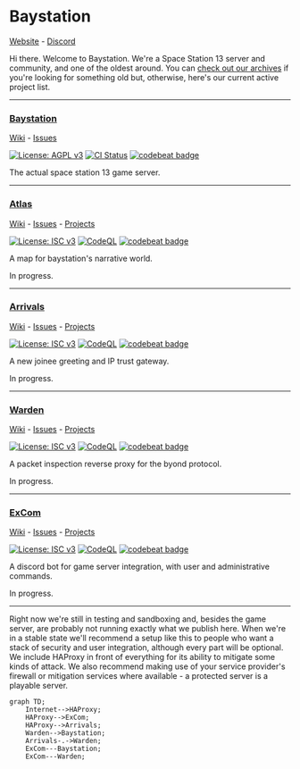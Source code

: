 # Baystation

[Website](https://bay.ss13.me) - [Discord](https://bay.ss13.me/discord)

Hi there. Welcome to Baystation. We're a Space Station 13 server and community, and one of the oldest around. You can [check out our archives](https://github.com/orgs/Baystation12/repositories) if you're looking for something old but, otherwise, here's our current active project list.

---

### [Baystation](https://github.com/Baystation12/Baystation12)

[Wiki](https://github.com/baystation12/arrivals/wiki) - [Issues](https://github.com/baystation12/arrivals/issues)

[![License: AGPL v3](https://img.shields.io/badge/License-AGPL_v3.0-orange.svg)](https://opensource.org/licenses/AGPL-3.0) [![CI Status](https://github.com/Baystation12/Baystation12/workflows/Run%20Tests/badge.svg)](https://github.com/baystation12/baystation12/actions) [![codebeat badge](https://codebeat.co/badges/8ecb9a34-1bab-4d80-b34d-b16e8b216a03)](https://codebeat.co/projects/github-com-baystation12-baystation12-dev)

The actual space station 13 game server.

---

### [Atlas](https://github.com/Baystation12/Atlas)

[Wiki](https://github.com/baystation12/atlas/wiki) - [Issues](https://github.com/baystation12/atlas/issues) - [Projects](https://github.com/baystation12/atlas/projects)

[![License: ISC v3](https://img.shields.io/badge/License-ISC-informational.svg)](https://opensource.org/licenses/ISC) [![CodeQL](https://github.com/Baystation12/atlas/workflows/CodeQL/badge.svg)](https://github.com/baystation12/atlas/actions) [![codebeat badge](https://codebeat.co/badges/daa1d78c-f7f8-4ff8-9ac8-88b13c797eec)](https://codebeat.co/projects/github-com-baystation12-atlas-main)

A map for baystation's narrative world.

In progress.

---

### [Arrivals](https://github.com/Baystation12/Arrivals)

[Wiki](https://github.com/baystation12/arrivals/wiki) - [Issues](https://github.com/baystation12/arrivals/issues) - [Projects](https://github.com/baystation12/arrivals/projects)

[![License: ISC v3](https://img.shields.io/badge/License-ISC-informational.svg)](https://opensource.org/licenses/ISC) [![CodeQL](https://github.com/Baystation12/arrivals/workflows/CodeQL/badge.svg)](https://github.com/baystation12/arrivals/actions) [![codebeat badge](https://codebeat.co/badges/965914c1-fb74-4360-8a18-9fbbd08ae0de)](https://codebeat.co/projects/github-com-baystation12-arrivals-main)

A new joinee greeting and IP trust gateway.

In progress.

---

### [Warden](https://github.com/baystation12/warden)

[Wiki](https://github.com/baystation12/warden/wiki) - [Issues](https://github.com/baystation12/warden/issues) - [Projects](https://github.com/baystation12/warden/projects)

[![License: ISC v3](https://img.shields.io/badge/License-ISC-informational.svg)](https://opensource.org/licenses/ISC) [![CodeQL](https://github.com/Baystation12/warden/workflows/CodeQL/badge.svg)](https://github.com/baystation12/warden/actions) [![codebeat badge](https://codebeat.co/badges/aff3ecf7-e0a9-42c8-864b-ed8c4106f9de)](https://codebeat.co/projects/github-com-baystation12-warden-main)

A packet inspection reverse proxy for the byond protocol.

In progress.

---

### [ExCom](https://github.com/baystation12/excom)

[Wiki](https://github.com/baystation12/excom/wiki) - [Issues](https://github.com/baystation12/excom/issues) - [Projects](https://github.com/baystation12/excom/projects)

[![License: ISC v3](https://img.shields.io/badge/License-ISC-informational.svg)](https://opensource.org/licenses/ISC) [![CodeQL](https://github.com/Baystation12/ExCom/workflows/CodeQL/badge.svg)](https://github.com/baystation12/excom/actions) [![codebeat badge](https://codebeat.co/badges/018ab379-a43e-4f45-a8e8-b1482d5de5d9)](https://codebeat.co/projects/github-com-baystation12-excom-main)

A discord bot for game server integration, with user and administrative commands.

In progress.

---

Right now we're still in testing and sandboxing and, besides the game server, are probably not running exactly what we publish here. When we're in a stable state we'll recommend a setup like this to people who want a stack of security and user integration, although every part will be optional. We include HAProxy in front of everything for its ability to mitigate some kinds of attack. We also recommend making use of your service provider's firewall or mitigation services where available - a protected server is a playable server.

```mermaid
graph TD;
    Internet-->HAProxy;
    HAProxy-->ExCom;
    HAProxy-->Arrivals;
    Warden-->Baystation;
    Arrivals-.->Warden;
    ExCom---Baystation;
    ExCom---Warden;
```
